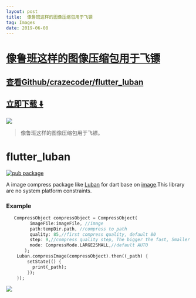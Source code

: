 ```yaml
---
layout: post
title:  像鲁班这样的图像压缩包用于飞镖
tag: Images
date: 2019-06-08
---
```


# [像鲁班这样的图像压缩包用于飞镖 ](http://github.com/crazecoder/flutter_luban) 



## [查看Github/crazecoder/flutter_luban](http://github.com/crazecoder/flutter_luban)
## [立即下载 ️⬇️ ](https://codeload.github.com/crazecoder/flutter_luban/zip/master) 


 
![](https://flutterawesome.com/content/images/2019/02/flutter_luban.jpg)
 
>
> 像鲁班这样的图像压缩包用于飞镖。
>

 
# flutter_luban
[![pub package](https://img.shields.io/pub/v/flutter_luban.svg)](https://pub.dartlang.org/packages/flutter_luban)

A image compress package like [Luban](https://github.com/Curzibn/Luban) for dart base on [image](https://github.com/brendan-duncan/image).This library are no system platform constraints.

### Example
```dart
   CompressObject compressObject = CompressObject(
         imageFile:imageFile, //image
         path:tempDir.path, //compress to path
         quality: 85,//first compress quality, default 80
         step: 9,//compress quality step, The bigger the fast, Smaller is more accurate, default 6
         mode: CompressMode.LARGE2SMALL,//default AUTO
       );
    Luban.compressImage(compressObject).then((_path) {
        setState(() {
          print(_path);
        });
    });
```
![](https://github.com/crazecoder/flutter_luban/blob/62bae66c5d067db82117038c6bb8bac2d54e14f9/screenshot/test.png?raw=true)

